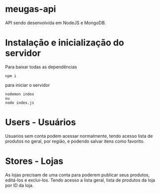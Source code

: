 # meugas-api
  
  API sendo desenvolvida em NodeJS e MongoDB.
  
# Instalação e inicialização do servidor
  
  Para baixar todas as dependências
  ```npm
  npm i 
  ```
  para iniciar o servidor
  ```node
  nodemon index
  ou
  node index.js
  ```
# Users - Usuários
  
  Usuarios sem conta podem acessar normalmente,
  tendo acesso lista de produtos no geral, por região, e podendo salvar itens como favorito.
  
# Stores - Lojas

  As lojas precisam de uma conta para poderem publicar seus produtos, editá-los e exclui-los.
  Tendo acesso a lista geral, lista de produtos da loja por ID da loja.
